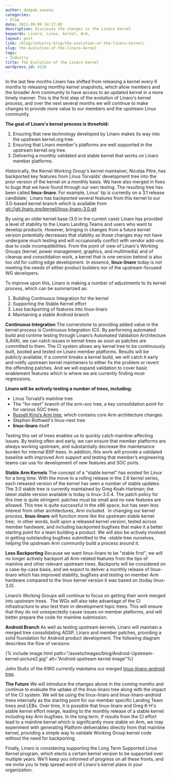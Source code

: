 ```yaml
---
author: deepak.saxena
categories:
- blog
date: 2011-09-09 14:17:05
description: Discusses the changes in the Linaro Kernel
keywords: Linaro, Linux, kernel, Arm,
layout: post
link: /blog/industry-blog/the-evolution-of-the-linaro-kernel/
slug: the-evolution-of-the-linaro-kernel
tags:
- Industry
title: The Evolution of the Linaro Kernel
wordpress_id: 4126
---
```


In the last few months Linaro has shifted from releasing a kernel every 6 months to releasing monthly kernel snapshots, which allow members and the broader Arm community to have access to an updated kernel in a more timely manner. This is the first step of the evolution of Linaro's kernel process, and over the next several months we will continue to make changes to provide more value to our members and the upstream Linux community.

**The goal of Linaro's kernel process is threefold:**

1. Ensuring that new technology developed by Linaro makes its way into the upstream kernel.org tree.
2. Ensuring that Linaro member's platforms are well supported in the upstream kernel.org tree.
3. Delivering a monthly validated and stable kernel that works on Linaro member platforms.

Historically, the Kernel Working Group's kernel maintainer, Nicolas Pitre, has backported key features from Linus Torvalds' development tree into the prior version of the kernel on a monthly basis. We have also merged in fixes to bugs that we have found through our own testing. The resulting tree has been called **linux-linaro**. For example, Linus' tip is currently on a 3.1 release candidate;  Linaro has backported several features from this kernel to our 3.0-based kernel branch which is available from [git://git.linaro.org/kernel/linux-linaro-3.0.git](git://git.linaro.org/kernel/linux-linaro-3.0.git)

By using an older kernel base (3.0 in the current case) Linaro has provided a level of stability to the Linaro Landing Teams and users who want to develop products. However, bringing in changes from a future kernel version potentially decreases that stability as those changes may not have undergone much testing and will occsaionally conflict with vendor add-ons due to code incompatibilities. From the point of view of Linaro's Working Groups (kernel, power management, graphics, and multimedia) and of cleanup and consolidation work, a kernel that is one version behind is also too old for cutting edge development. In essence, **linux-linaro** today is not meeting the needs of either product builders nor of the upstream-focused WG developers.

To improve upon this, Linaro is making a number of adjustments to its kernel process, which can be summarized as:

1. Building Continuous Integration for the kernel
2. Supporting the Stable Kernel effort
3. Less backporting of features into linux-linaro
4. Maintaining a stable Android branch

**Continuous Integration** The cornerstone to providing added value in the kernel process is Continuous Integration (CI). By performing automated build and runtime testing through Linaro’s Automated Validation Architecture (LAVA), we can catch issues in kernel trees as soon as patches are committed to them. The CI system allows any kernel tree to be continuously built, booted and tested on Linaro member platforms. Results will be publicly available; if a commit breaks a kernel build, we will catch it early and notify upstream kernel maintainers to either fix the problem or revert the offending patches. And we will expand validation to cover basic enablement features which is where we are currently finding most regressions.

**Linaro will be actively testing a number of trees, including:**

* Linus Torvald’s mainline tree
* The "for-next" branch of the arm-soc tree, a key consolidation point for for various SOC trees
* [Russell King’s Arm tree](http://ftp.arm.linux.org.uk/git/gitweb.cgi?p=linux-2.6-arm.git;a=summary), which contains core Arm architecture changes
* Stephen Rothwell's linux-next tree
* **linux-linaro** itself

Testing this set of trees enables us to quickly catch mainline-affecting issues. By testing often and early, we can ensure that member platforms are always working upstream, and substantially decrease the maintenance burden for internal BSP trees. In addition, this work will provide a validated baseline with improved Arm support and testing that member’s engineering teams can use for development of new features and SOC ports.

**Stable Arm Kernels**
The concept of a "stable kernel" has existed for Linux for a long time. With the move to a rolling release in the 2.6 kernel series, each released version of the kernel has seen a number of stable updates. The 3.0 stable tree is currently maintained by Greg Koah-Hartman; the latest stable version available is today is linux-3.0.4. The patch policy for this tree is quite stringent: patches must be small and no new features are allowed. This tree is quite successful in the x86 space, but has seen less interest from other architectures, Arm included.  In changing our kernel process, **linux-linaro** will function more like the upstream stable kernel tree;  in other words, built upon a released kernel version, tested across member hardware, and including backported bugfixes that make it a better starting point for a team building a product. We will also be actively involved in getting outstanding bugfixes submitted to the -stable tree ourselves, helping the upstream Arm community build a process around it.

**Less Backporting**
Because we want linux-linaro to be "stable first", we will no longer actively backport all Arm-related features from the tips of mainline and other relevant upstream trees. Backports will be considered on a case-by-case basis, and we expect to deliver a monthly release of linux-linaro which has improved stability, bugfixes and testing on member Arm hardware compared to the linux kernel version it was based on (today linux-3.0).

Linaro’s Working Groups will continue to focus on getting their work merged into upstream trees.  The WGs will also take advantage of the CI infrastructure to also test their in-development topic trees. This will ensure that they do not unexpectedly cause issues on member platforms, and will better prepare the code for mainline submission.

**Android Branch**
As well as testing upstream kernels, Linaro will maintain a merged tree consolidating AOSP, Linaro and member patches, providing a solid foundation for Android product development. The following diagram describes the flow of versions:

{% include image.html path="/assets/images/blog/Android-Upstream-kernel-picture2.jpg" alt="Android upstream kernel image"%}

John Stultz of the KWG currently maintains our merged [linux-linaro-android tree](http://git.linaro.org/gitweb?p=people/jstultz/android.git;a=summary).

**The Future**
We will introduce the changes above in the coming months and continue to evaluate the uptake of the linux-linaro tree along with the impact of the CI system. We will be using the linux-linaro and linux-linaro-android trees internally as the starting point for our member specific Landing Team trees and LEBs. Over time, it is possible that linux-linaro and Greg K-H's stable kernel effort merge, leading to the monthly release of a stable kernel including key Arm bugfixes. In the long term, if results from the CI effort lead to a mainline kernel which is significantly more stable on Arm, we may experiment with generating Platform deliverables directly from that mainline kernel, providing a simple way to validate Working Group kernel code without the need for backporting.

Finally, Linaro is considering supporting the Long Term Supported Linux Kernel program, which elects a certain kernel version to be supported over multiple years. We'll keep you informed of progress on all these fronts, and we invite you to help spread word of Linaro's kernel plans in your organization.

